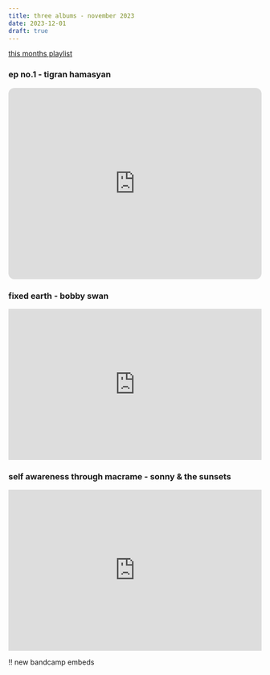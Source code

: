 ```yaml
--- 
title: three albums - november 2023
date: 2023-12-01
draft: true
---
```


[this months playlist](https://open.spotify.com/playlist/1qyokrNSj41CBfWH6tDttq)

### ep no.1 - tigran hamasyan
<iframe style="border-radius:12px" src="https://open.spotify.com/embed/album/06pcMBnCHYR8u9aXFMLBVe?utm_source=generator" width="100%" height="380px" frameBorder="0" allowfullscreen="" allow="autoplay; clipboard-write; encrypted-media; fullscreen; picture-in-picture" loading="lazy"></iframe>

### fixed earth - bobby swan
<iframe width="100%" height="300" scrolling="no" frameborder="no" allow="autoplay" src="https://w.soundcloud.com/player/?url=https%3A//api.soundcloud.com/playlists/1249330957&color=%23ff5500&auto_play=false&hide_related=false&show_comments=true&show_user=true&show_reposts=false&show_teaser=true&visual=true"></iframe><div style="font-size: 10px; color: #cccccc;line-break: anywhere;word-break: normal;overflow: hidden;white-space: nowrap;text-overflow: ellipsis; font-family: Interstate,Lucida Grande,Lucida Sans Unicode,Lucida Sans,Garuda,Verdana,Tahoma,sans-serif;font-weight: 100;"></div>

### self awareness through macrame - sonny & the sunsets
<iframe style="border: 0; width: 100%; height: 320px;" src="https://bandcamp.com/EmbeddedPlayer/album=25252426/size=large/bgcol=ffffff/linkcol=0687f5/artwork=small/transparent=true/" seamless><a href="https://sonnyandthesunsets.bandcamp.com/album/self-awareness-through-macrame">Self Awareness Through Macrame by SONNY &amp; THE SUNSETS</a></iframe>

!! new bandcamp embeds